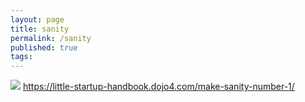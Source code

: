 ```yaml
---
layout: page
title: sanity
permalink: /sanity
published: true
tags: 
---
```



![](https://d2eslrut6bvw18.cloudfront.net/v2/39196/contents/QAfkjsfWebWCJVB2/mw1920_sanity.jpg)
<https://little-startup-handbook.dojo4.com/make-sanity-number-1/>
